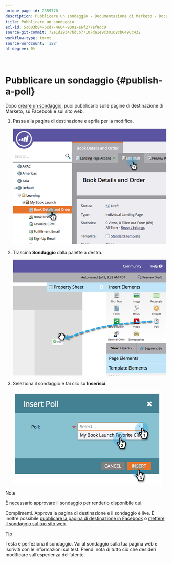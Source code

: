 ```yaml
---
unique-page-id: 2359770
description: Pubblicare un sondaggio - Documentazione di Marketo - Documentazione del prodotto
title: Pubblicare un sondaggio
exl-id: 5c603b84-5cd7-4604-9301-e6f277af8dc0
source-git-commit: 72e1d29347bd5b77107da1e9c30169cb6490c432
workflow-type: tm+mt
source-wordcount: '128'
ht-degree: 0%

---
```


# Pubblicare un sondaggio {#publish-a-poll}

Dopo [creare un sondaggio](/help/marketo/product-docs/demand-generation/social/creating-a-poll/create-a-poll.md), puoi pubblicarlo sulle pagine di destinazione di Marketo, su Facebook e sul sito web.

1. Passa alla pagina di destinazione e aprila per la modifica.

   ![](assets/image2014-9-19-10-3a45-3a23.png)

1. Trascina **Sondaggio** dalla palette a destra.

   ![](assets/image2014-9-19-10-3a45-3a50.png)

1. Seleziona il sondaggio e fai clic su **Inserisci**.

   ![](assets/image2014-9-19-10-3a45-3a58.png)

>[!NOTE]
>
>È necessario approvare il sondaggio per renderlo disponibile qui.

Complimenti. Approva la pagina di destinazione e il sondaggio è live. È inoltre possibile [pubblicare la pagina di destinazione in Facebook](/help/marketo/product-docs/demand-generation/facebook/publish-landing-pages-to-facebook.md) o [mettere il sondaggio sul tuo sito web](/help/marketo/product-docs/demand-generation/social/social-functions/deploy-social-on-your-website.md).

>[!TIP]
>
>Testa e perfeziona il sondaggio. Vai al sondaggio sulla tua pagina web e iscriviti con le informazioni sul test. Prendi nota di tutto ciò che desideri modificare sull’esperienza dell’utente.
